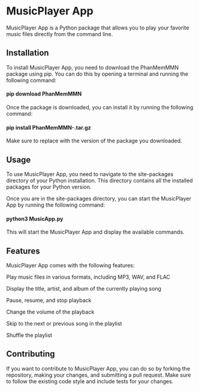 # MusicPlayer App

MusicPlayer App is a Python package that allows you to play your favorite music files directly from the command line.

## Installation

To install MusicPlayer App, you need to download the PhanMemMMN package using pip. You can do this by opening a terminal and running the following command:

#### pip download PhanMemMMN

Once the package is downloaded, you can install it by running the following command:

#### pip install PhanMemMMN-<version>.tar.gz

  
Make sure to replace <version> with the version of the package you downloaded.
  
## Usage
  
To use MusicPlayer App, you need to navigate to the site-packages directory of your Python installation. This directory contains all the installed packages for your Python version.

Once you are in the site-packages directory, you can start the MusicPlayer App by running the following command:
  
  #### python3 MusicApp.py

  
  This will start the MusicPlayer App and display the available commands.

## Features
  
MusicPlayer App comes with the following features:

Play music files in various formats, including MP3, WAV, and FLAC
  
Display the title, artist, and album of the currently playing song
  
Pause, resume, and stop playback
	
Change the volume of the playback
	
Skip to the next or previous song in the playlist
	
Shuffle the playlist
	
## Contributing
	
If you want to contribute to MusicPlayer App, you can do so by forking the repository, making your changes, and submitting a pull request. Make sure to follow the existing code style and include tests for your changes.

